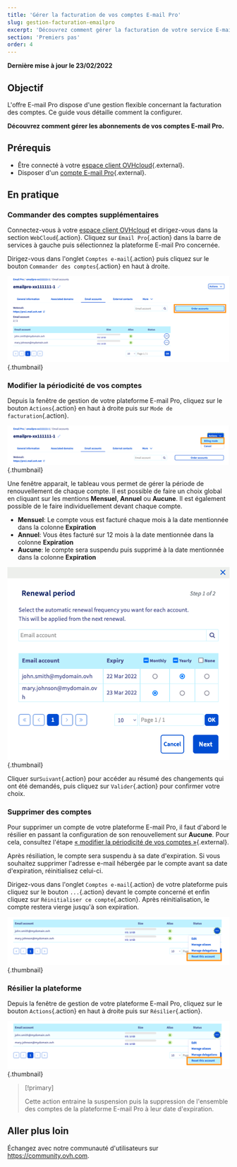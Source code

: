 ```yaml
---
title: 'Gérer la facturation de vos comptes E-mail Pro'
slug: gestion-facturation-emailpro
excerpt: 'Découvrez comment gérer la facturation de votre service E-mail Pro'
section: 'Premiers pas'
order: 4
---
```


**Dernière mise à jour le 23/02/2022**

## Objectif

L'offre E-mail Pro dispose d'une gestion flexible concernant la facturation des comptes. Ce guide vous détaille comment la configurer.

**Découvrez comment gérer les abonnements de vos comptes E-mail Pro.**

## Prérequis

- Être connecté à votre [espace client OVHcloud](https://www.ovh.com/auth/?action=gotomanager&from=https://www.ovh.com/fr/&ovhSubsidiary=fr){.external}.
- Disposer d'un [compte E-mail Pro](https://www.ovhcloud.com/fr/emails/hosted-exchange/){.external}.

## En pratique

### Commander des comptes supplémentaires

Connectez-vous à votre [espace client OVHcloud](https://www.ovh.com/auth/?action=gotomanager&from=https://www.ovh.com/fr/&ovhSubsidiary=fr) et dirigez-vous dans la section `WebCloud`{.action}. Cliquez sur `Email Pro`{.action} dans la barre de services à gauche puis sélectionnez la plateforme E-mail Pro concernée.

Dirigez-vous dans l'onglet `Comptes e-mail`{.action} puis cliquez sur le bouton `Commander des comptes`{.action} en haut à droite.

![billing_emailpro](images/billing-emailpro-01.png){.thumbnail}

### Modifier la périodicité de vos comptes <a name="periodicity"></a>

Depuis la fenêtre de gestion de votre plateforme E-mail Pro, cliquez sur le bouton `Actions`{.action} en haut à droite puis sur `Mode de facturation`{.action}. 

![billing_emailpro](images/billing-emailpro-02.png){.thumbnail}

Une fenêtre apparait, le tableau vous permet de gérer la période de renouvellement de chaque compte. Il est possible de faire un choix global en cliquant sur les mentions **Mensuel**,  **Annuel** ou **Aucune**. Il est également possible de le faire individuellement devant chaque compte.

- **Mensuel**: Le compte vous est facturé chaque mois à la date mentionnée dans la colonne **Expiration**
- **Annuel**: Vous êtes facturé sur 12 mois à la date mentionnée dans la colonne **Expiration**
- **Aucune**: le compte sera suspendu puis supprimé à la date mentionnée dans la colonne **Expiration**

![billing_emailpro](images/billing-emailpro-03.png){.thumbnail}

Cliquer sur`Suivant`{.action} pour accéder au résumé des changements qui ont été demandés, puis cliquez sur `Valider`{.action} pour confirmer votre choix.

### Supprimer des comptes

Pour supprimer un compte de votre plateforme E-mail Pro, il faut d'abord le résilier en passant la configuration de son renouvellement sur **Aucune**. Pour cela, consultez l'étape [« modifier la périodicité de vos comptes »](#periodicity){.external}.

Après résiliation, le compte sera suspendu à sa date d'expiration. Si vous souhaitez supprimer l'adresse e-mail hébergée par le compte avant sa date d'expiration, réinitialisez celui-ci.

Dirigez-vous dans l'onglet `Comptes e-mail`{.action} de votre plateforme puis cliquez sur le bouton `...`{.action} devant le compte concerné et enfin cliquez sur `Réinitialiser ce compte`{.action}. Après réinitialisation, le compte restera vierge jusqu'à son expiration.

![billing_emailpro](images/billing-emailpro-04.png){.thumbnail}

### Résilier la plateforme

Depuis la fenêtre de gestion de votre plateforme E-mail Pro, cliquez sur le bouton `Actions`{.action} en haut à droite puis sur `Résilier`{.action}. 

![billing_emailpro](images/billing-emailpro-04.png){.thumbnail}

> [!primary]
>
> Cette action entraine la suspension puis la suppression de l'ensemble des comptes de la plateforme E-mail Pro à leur date d'expiration.

## Aller plus loin

Échangez avec notre communauté d'utilisateurs sur <https://community.ovh.com>.